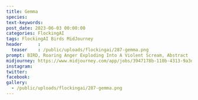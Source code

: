 ```yaml
---
title: Gemma
species: 
text-keywords: 
post_date: 2023-06-03 00:00:00
categories: FlockingAI
tags: FlockingAI Birds MidJourney 
header      :
  teaser    : /public/uploads/flockingai/287-gemma.png
prompt: BIRD, Roaring Anger Exploding Into A Violent Scream, Abstract
midjourney: https://www.midjourney.com/app/jobs/3947178b-110b-4313-9a3d-2a78b25be788
instagram: 
twitter: 
facebook: 
gallery: 
  - /public/uploads/flockingai/287-gemma.png
---
```


